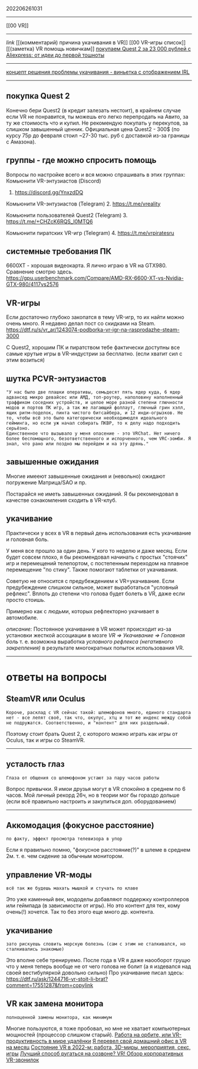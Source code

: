 202206261031
***
[[00 VR]]
***
*link*
[[(комментарий) причина укачивания в VR]]
[[00 VR-игры список]]
[[(заметка) VR помощь новичкам]]
[покупаем Quest 2 за 23 000 рублей с Aliexpress: от идеи до первой тошноты](https://dtf.ru/s/vr_ar/1238710-pokupaem-quest-2-za-23-000-rubley-s-aliexpress-ot-idei-do-pervoy-toshnoty)
***
[концепт решения проблемы укачивания - виньетка с отображением IRL](https://twitter.com/SadlyItsBradley/status/1716264964879421950)

***
## покупка Quest 2
Конечно бери Quest2 (в кредит залезать нестоит), 
в крайнем случае если VR не понравится, ты можешь его легко перепродать на Авито, за ту же стоимость что и купил. 
Не рекомендую покупать у перекупов, за слишком завышенный ценник. 
Официальная цена Quest2 - 300$ 
(по курсу 75р до февраля стоил ~27-30 тыс. руб с доставкой из-за границы с Амазона).

## группы - где можно спросить помощь
Вопросы по настройке всего и вся можно спрашивать в этих группах:
Комьюнити VR-энтузиастов (Discord)
1. https://discord.gg/YnxzdDQ

Комьюнити VR-энтузиастов (Telegram) 
2. https://t.me/vreality

Комьюнити пользователей Quest2 (Telegram)
3. https://t.me/+CHZcK6RQS_I0MTQ6

Комьюнити пиратских VR-игр (Telegram)
4. https://t.me/vrpiratesru

## системные требования ПК
6600XT - хорошая видеокарта.
Я лично играю в VR на GTX980.
Сравнение смотрю здесь.
https://gpu.userbenchmark.com/Compare/AMD-RX-6600-XT-vs-Nvidia-GTX-980/4117vs2576

## VR-игры
Если достаточно глубоко закопатся в тему VR-игр, 
то их найти можно очень много. 
Я недавно делал пост со скидками на Steam.
https://dtf.ru/s/vr_ar/1243074-podborka-vr-igr-na-rasprodazhe-steam-3000

C Quest2, хорошим ПК и пиратством тебе фактически доступны все самые крутые игры в VR-индустрии за бесплатно. 
(если хватит сил с этим возиться)

## шутка PCVR-энтузиастов
```
"У нас было две плашки оперативы, семьдесят пять ядер куда, 6 ядер адвансед микро девайсес или АМД, топ-роутер, наполовину наполненный траффиком соседних устройств, и целое море разной степени глючности модов и портов ПК игр, а так же лагающий фоллаут, глючный грин хэлл, ящик ритм-поделок, пинта чистого битсайбера, и 12 инди-огрызков. Не то, чтобы всё это было категорически необходимодля идеального гейминга, но если уж начал собирать ПКВР, то к делу надо подходить серьёзно.
Единственное что вызывало у меня опасение - это VRChat. Нет ничего более беспомощного, безответственного и испорченного, чем VRC-зомби. Я знал, что рано или поздно мы перейдем и на эту дрянь."
```

## завышенные ожидания
Многие имееют завышенные ожидания и (невольно) ожидают погружение Матрица/SAO и пр.

Постарайся не иметь завышенных ожиданий.
Я бы рекомендовал в качестве ознакомления сходить в VR-клуб.

## укачивание
Практически у всех в VR в первый день использования есть укачивание и головная боль.

У меня все прошло за один день.
У кого то неделю и даже месяц.
Если будет совсем плохо, я бы рекомендовал начинать с простых "стоячих" игр и перемещений телепортом, 
с постепенным переходом на плавное перемещение "по стику".
Также помогают таблетки от укачивания. 

Советую не относится с предубеждением к VR=укачивание.
Если предубеждение слишком сильное, может выработаться "условный рефлекс".
Вплоть до степени что голова будет болеть в VR, даже если просто стоишь.

Примерно как с людьми, которых рефлекторно укачивает в автомобиле.

*описание:*
Постоянное укачивание в VR может происходит из-за установки жесткой ассоциации в мозге *VR => Укачивание => Головная боль*
т. е. возможна выработка 
*условного рефлекса (негативного закрепления)* 
в результате многократных попыток использования VR.
***
# ответы на вопросы
## SteamVR или Oculus
```
Короче, расклад с VR сейчас такой: шлемофонов много, единого стандарта нет - все лепят своё, так что, окулус, хтц и тот же индекс между собой не подружатся. Соответственно, и "контент" для них раздельный.
```
Поэтому стоит брать Quest 2, с которого можно играть как игры от Oculus, так и игры со SteamVR.
***
## усталость глаз
```
Глаза от общения со шлемофоном устают за пару часов работы
```
Вопрос привычки.
Я имои друзья могут в VR спокойно в среднем по 6 часов.
Мой личный рекорд 26ч, но в теории мог бы гораздо дольше 
(если всё правильно настроить и закупиться доп. оборудованием)
***
## Аккомодация (фокусное расстояние)
```
по факту, эффект просмотра телевизора в упор
```
Если я правильно помню, "фокусное расстояние(?)" в шлеме в среднем 2м. 
т. е. чем сидение за обычным монитором.
## управление VR-моды
```
всё так же будешь махать мышкой и стучать по клаве
```
Это уже каменный век, мододелы добавляют поддержку контроллеров или геймпада (в зависимости от игры).
Но это контент для тех, кому очень(!) хочется. 
Так то без этого еще много др. контента.
## укачивание
```
зато рискуешь словить морскую болезнь (сам с этим не сталкивался, но сталкивались знакомые)
```
Это вполне себе тренируемо.
После года в VR я даже наооборот грущю что у меня теперь вообще не от чего голова не болит 
(а я издевался над своей вестибуляркой довольно сильно)
Про укачивание писал здесь:
https://dtf.ru/ask/1244716-vr-stoit-li-brat?comment=17551287&from=copylink
## VR как замена монитора
```
полноценной замены монитора, как минимум
```
Многие пользуются, я тоже пробовал, но мне не хватает компьютерных мощностей (процессор слишком старый).
[Работа на орбите, или VR-продуктивность в мире удалёнки](https://habr.com/ru/company/jugru/blog/596215/)
[Я перевел свой домашний офис в VR на месяц](https://vc.ru/u/60968-borodutch/146393-ya-perevel-svoy-domashniy-ofis-v-vr-na-mesyac)
[Состояние VR в 2022-м: работа, 3D-миры, мероприятия, секс, игры](https://habr.com/ru/company/jugru/blog/646565/)
[Лучший способ ругаться на созвоне? VR! Обзор корпоративных VR-звонилок](https://habr.com/ru/post/645915/)

